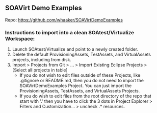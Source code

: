 ## SOAVirt Demo Examples
Repo: https://github.com/whaaker/SOAVirtDemoExamples

### Instructions to import into a clean SOAtest/Virtualize Workspace:
1. Launch SOAtest/Virtualize and point to a newly created folder.
2. Delete the default ProvisioningAssets, TestAssets, and VirtualAssets projects, including from disk.
3. Import > Projects from Git > ... > Import Existing Eclipse Projects > [Select all projects in table]
	- If you do not wish to edit files outside of these Projects, like .gitignore or README.md, then you do not need to import the SOAVirtDemoExamples Project.  You can just import the ProvisioningAssets, TestAssets, and VirtualAssets Projects.
	- If you do wish to edit files from the root directory of the repo that start with '.' then you have to click the 3 dots in Project Explorer > Filters and Customization... > uncheck .* resources.
